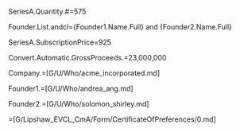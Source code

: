 SeriesA.Quantity.#=575

Founder.List.andcl={Founder1.Name.Full} and {Founder2.Name.Full}

SeriesA.SubscriptionPrice$=$925

Convert.Automatic.GrossProceeds.$=$23,000,000

Company.=[G/U/Who/acme_incorporated.md]

Founder1.=[G/U/Who/andrea_ang.md]

Founder2.=[G/U/Who/solomon_shirley.md]

=[G/Lipshaw_EVCL_CmA/Form/CertificateOfPreferences/0.md]

